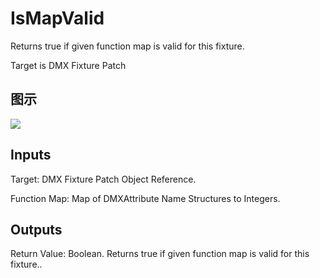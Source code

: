 # IsMapValid

Returns true if given function map is valid for this fixture.

Target is DMX Fixture Patch

## 图示

![]($-20221218-18435403.png)

## Inputs

Target: DMX Fixture Patch Object Reference.

Function Map: Map of DMXAttribute Name Structures to Integers.  

## Outputs

Return Value: Boolean. Returns true if given function map is valid for this fixture..

